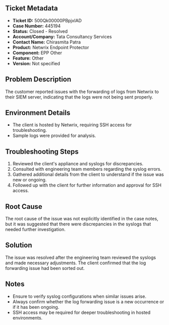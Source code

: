 ## Ticket Metadata
- **Ticket ID:** 500Qk00000PBpjxIAD
- **Case Number:** 445194
- **Status:** Closed - Resolved
- **Account/Company:** Tata Consultancy Services
- **Contact Name:** Chirasmita Patra
- **Product:** Netwrix Endpoint Protector
- **Component:** EPP Other
- **Feature:** Other
- **Version:** Not specified

## Problem Description
The customer reported issues with the forwarding of logs from Netwrix to their SIEM server, indicating that the logs were not being sent properly.

## Environment Details
- The client is hosted by Netwrix, requiring SSH access for troubleshooting.
- Sample logs were provided for analysis.

## Troubleshooting Steps
1. Reviewed the client's appliance and syslogs for discrepancies.
2. Consulted with engineering team members regarding the syslog errors.
3. Gathered additional details from the client to understand if the issue was new or ongoing.
4. Followed up with the client for further information and approval for SSH access.

## Root Cause
The root cause of the issue was not explicitly identified in the case notes, but it was suggested that there were discrepancies in the syslogs that needed further investigation.

## Solution
The issue was resolved after the engineering team reviewed the syslogs and made necessary adjustments. The client confirmed that the log forwarding issue had been sorted out.

## Notes
- Ensure to verify syslog configurations when similar issues arise.
- Always confirm whether the log forwarding issue is a new occurrence or if it has been ongoing.
- SSH access may be required for deeper troubleshooting in hosted environments.